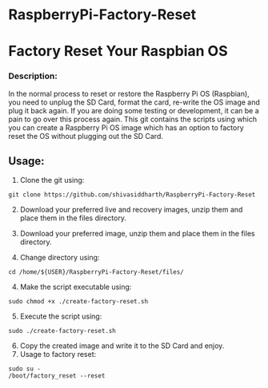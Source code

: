 # RaspberryPi-Factory-Reset
# Factory Reset Your Raspbian OS    
### Description:   
In the normal process to reset or restore the Raspberry Pi OS (Raspbian), you need to unplug the SD Card, format the card, re-write the OS image and plug it back again.  If you are doing some testing or development, it can be a pain to go over this process again. This git contains the scripts using which you can create a Raspberry Pi OS image which has an option to factory reset the OS without plugging out the SD Card.
## Usage:   
1. Clone the git using:   
```
git clone https://github.com/shivasiddharth/RaspberryPi-Factory-Reset  
```   

2. Download your preferred live and recovery images, unzip them and place them in the files directory.   
2. Download your preferred image, unzip them and place them in the files directory.   

3. Change directory using:  
```   
cd /home/${USER}/RaspberryPi-Factory-Reset/files/   
```   
4. Make the script executable using:   
```   
sudo chmod +x ./create-factory-reset.sh  
```   
5. Execute the script using:   
```   
sudo ./create-factory-reset.sh  
```    
6. Copy the created image and write it to the SD Card and enjoy.    
7. Usage to factory reset:   
```  
sudo su -   
/boot/factory_reset --reset    
```    
